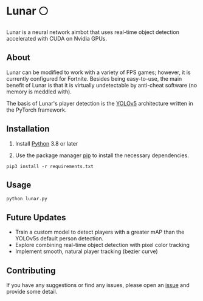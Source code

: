 # Lunar 🌕
Lunar is a neural network aimbot that uses real-time object detection accelerated with CUDA on Nvidia GPUs.

## About

Lunar can be modified to work with a variety of FPS games; however, it is currently configured for Fortnite. Besides being easy-to-use, the main benefit of Lunar is that it is virtually undetectable by anti-cheat software (no memory is meddled with).

The basis of Lunar's player detection is the [YOLOv5](https://github.com/ultralytics/yolov5) architecture written in the PyTorch framework.

## Installation

1. Install [Python](https://www.python.org/downloads/) 3.8 or later


2. Use the package manager [pip](https://pip.pypa.io/en/stable/) to install the necessary dependencies.

```
pip3 install -r requirements.txt
```

## Usage

```
python lunar.py
```
## Future Updates
- Train a custom model to detect players with a greater mAP than the YOLOv5s default person detection.
- Explore combining real-time object detection with pixel color tracking
- Implement smooth, natural player tracking (bezier curve)


## Contributing
If you have any suggestions or find any issues, please open an [issue](https://github.com/zeyad-mansour/Lunar/issues) and provide some detail.
